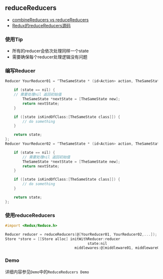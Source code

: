 ## reduceReducers

* [combineReducers vs reduceReducers](https://stackoverflow.com/questions/38652789/correct-usage-of-reduce-reducers/44371190#44371190)
* [Redux的reduceReducers源码](https://github.com/redux-utilities/reduce-reducers/blob/master/src/index.js)

### 使用Tip

* 所有的reducer会依次处理同样一个state
* 需要确保每个reducer处理逻辑没有问题

### 编写Reducer

```Objective-C
Reducer YourReducer01 = ^TheSameState * (id<Action> action, TheSameState *state) {

    if (state == nil) {
    // 需要处理nil 返回初始值
        TheSameState *nextState = [TheSameState new];
        return nextState;
    }

    if ([state isKindOfClass:[TheSameState class]]) {
        // do something
    }

    return state;
};
Reducer YourReducer02 = ^TheSameState * (id<Action> action, TheSameState *state) {

    if (state == nil) {
    	// 需要处理nil 返回初始值
        TheSameState *nextState = [TheSameState new];
        return nextState;
    }

    if ([state isKindOfClass:[TheSameState class]]) {
        // do something
    }

    return state;
};

```
### 使用reduceReducers

```Objective-C
#import <Redux/Reduce.h>

Reducer reducer = reduceReducers(@[YourReducer01, YourReducer02,...]);
Store *store = [[Store alloc] initWithReducer:reducer
                                      state:nil
                                middlewares:@[middleware01, middleware02, ...]];

```

### Demo

详细内容参见`Demo`中的`ReduceReducers Demo`


